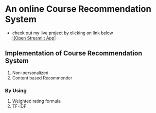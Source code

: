 # An online Course Recommendation System

- check out my live project by clicking on link below <br>
[![Open Streamlit App]](https://yashchandra25-recommendation-system-main-app-aupcb5.streamlitapp.com/)

## Implementation of Course Recommendation System
1. Non-personalized
2. Content based Recommender

### By Using
1. Weighted rating formula
2. TF-IDF
